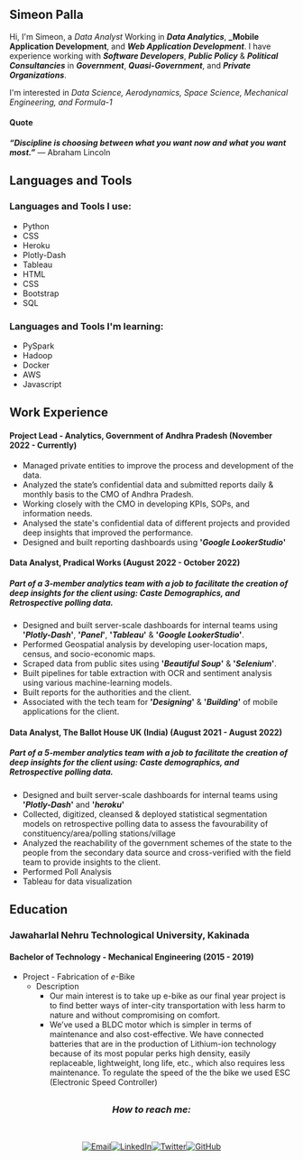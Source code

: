 ## Simeon Palla

Hi, I'm Simeon, a _Data Analyst_ Working in **_Data Analytics_**, **_Mobile Application Development**, and **_Web Application Development_**. I have experience working with **_Software Developers_**, **_Public Policy_** & **_Political Consultancies_** in **_Government_**, **_Quasi-Government_**, and **_Private Organizations_**.

I'm interested in _Data Science, Aerodynamics, Space Science, Mechanical Engineering, and Formula-1_

#### Quote

**_“Discipline is choosing between what you want now and what you want most.”_** — Abraham Lincoln


## Languages and Tools
### Languages and Tools I use:
* Python
* CSS
* Heroku
* Plotly-Dash
* Tableau
* HTML
* CSS
* Bootstrap
* SQL
### Languages and Tools I'm learning:
* PySpark
* Hadoop
* Docker
* AWS
* Javascript
## Work Experience

#### Project Lead - Analytics, Government of Andhra Pradesh (November 2022 - Currently)
* Managed private entities to improve the process and development of the data.
* Analyzed the state’s confidential data and submitted reports daily & monthly basis to the CMO of Andhra Pradesh.
* Working closely with the CMO in developing KPIs, SOPs, and information needs.
* Analysed the state's confidential data of different projects and provided deep insights that improved the performance.
* Designed and built reporting dashboards using **'_Google LookerStudio_'**


#### Data Analyst, Pradical Works (August 2022 - October 2022)
##### Part of a 3-member analytics team with a job to facilitate the creation of deep insights for the client using: Caste Demographics, and Retrospective polling data.
* Designed and built server-scale dashboards for internal teams using **'_Plotly-Dash_'**, **'_Panel_'**, **'_Tableau_'** & **'_Google LookerStudio_'**.  
* Performed Geospatial analysis by developing user-location maps, census, and socio-economic maps.
* Scraped data from public sites using **'_Beautiful Soup_'** & **'_Selenium_'**.
* Built pipelines for table extraction with OCR and sentiment analysis using various machine-learning models.
* Built reports for the authorities and the client.
* Associated with the tech team for **'_Designing_'** & **'_Building_'** of mobile applications for the client.


#### Data Analyst, The Ballot House UK (India) (August 2021 - August 2022)
##### Part of a 5-member analytics team with a job to facilitate the creation of deep insights for the client using: Caste demographics, and Retrospective polling data.
* Designed and built server-scale dashboards for internal teams using **'_Plotly-Dash_'** and **'_heroku_'**
* Collected, digitized, cleansed & deployed statistical segmentation models on retrospective polling data to assess the favourability of constituency/area/polling stations/village
* Analyzed the reachability of the government schemes of the state to the people from the secondary data source and cross-verified with the field team to provide insights to the client.
* Performed Poll Analysis
* Tableau for data visualization

## Education

### Jawaharlal Nehru Technological University, Kakinada

#### Bachelor of Technology - Mechanical Engineering (2015 - 2019)

* Project - Fabrication of _e_-Bike
  * Description
    * Our main interest is to take up e-bike as our final year project
      is to find better ways of inter-city transportation with less
      harm to nature and without compromising on comfort.
    * We’ve used a BLDC motor which is simpler in terms of
      maintenance and also cost-effective. We have connected
      batteries that are in the production of Lithium-ion
      technology because of its most popular perks high density,
      easily replaceable, lightweight, long life, etc., which also
      requires less maintenance. To regulate the speed of the
      the bike we used ESC (Electronic Speed Controller)
      
##

<h3 align="center"><i> How to reach me: </i></h3><br>

 <p align="center"><a href="mailto:simeonpalla@gmail.com" target="_blank"><img src="https://img.shields.io/badge/-Gmail-c14438?style=flat-square&logo=Gmail&logoColor=white" alt="Email"></a><a href="https://www.linkedin.com/in/simeon-palla/" target="_blank"><img src="https://img.shields.io/badge/LinkedIn-%230077B5.svg?&style=flat-square&logo=linkedin&logoColor=white" alt="LinkedIn"></a><a href="https://twitter.com/simeon_palla" target="_blank"><img src="https://img.shields.io/badge/-Twitter-1ca0f1?style=flat-square&labelColor=1ca0f1&logo=twitter&logoColor=white" alt="Twitter"></a><a href="https://github.com/simeonpalla" target="_blank"><img src="https://img.shields.io/badge/-GitHub-181717?style=flat-square&logo=github" alt="GitHub"></a></p>


<!---
simeonpalla/simeonpalla is a ✨ special ✨ repository because its `README.md` (this file) appears on your GitHub profile.
You can click the Preview link to take a look at your changes.
--->
